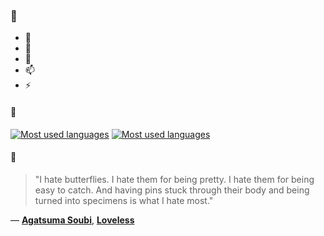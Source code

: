 ### 👋

- 🔭
- 🌱
- 💬
- 📫
- ⚡

#### 🧏

[![Most used languages](https://github-readme-stats-aynah.vercel.app/api/top-langs/?username=aynh&theme=solarized-dark&langs_count=6&layout=compact&hide_title=true)](https://github.com/anuraghazra/github-readme-stats#gh-dark-mode-only)
[![Most used languages](https://github-readme-stats-aynah.vercel.app/api/top-langs/?username=aynh&theme=solarized-light&langs_count=6&layout=compact&hide_title=true)](https://github.com/anuraghazra/github-readme-stats#gh-light-mode-only)

#### 💬

> "I hate butterflies. I hate them for being pretty. I hate them for being easy to catch. And having pins stuck through their body and being turned into specimens is what I hate most."

&mdash; [**Agatsuma Soubi**](https://myanimelist.net/character.php?q=Agatsuma%20Soubi&cat=character), [**Loveless**](https://myanimelist.net/search/all?q=Loveless&cat=all)
